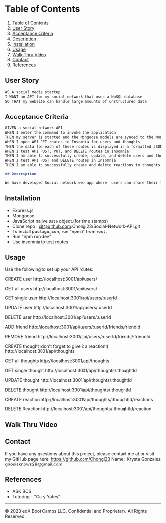 # Table of Contents
1. [Table of Contents](#table-of-contents)
2. [User Story](#user-story)
3. [Acceptance Criteria](#acceptance-criteria)
4. [Description](#description)
5. [Installation](#installation)
6. [Usage](#usage)
7. [Walk Thru Video](#walk-thru-video)
8. [Contact](#contact)
9. [References](#references)


## User Story

```md
AS A social media startup
I WANT an API for my social network that uses a NoSQL database
SO THAT my website can handle large amounts of unstructured data
```
## Acceptance Criteria

```md
GIVEN a social network API
WHEN I enter the command to invoke the application
THEN my server is started and the Mongoose models are synced to the MongoDB database
WHEN I open API GET routes in Insomnia for users and thoughts
THEN the data for each of these routes is displayed in a formatted JSON
WHEN I test API POST, PUT, and DELETE routes in Insomnia
THEN I am able to successfully create, update, and delete users and thoughts in my database
WHEN I test API POST and DELETE routes in Insomnia
THEN I am able to successfully create and delete reactions to thoughts and add and remove friends to a user’s friend list

## Description

We have developed Social network web app where  users can share their thoughts, react to friends' thoughts , and create a friend list.


```
## Installation
- Express.js
- Mongoose
- JavaScript native `Date` object.(for time stamps)
- Clone repo : git@github.com:Chongi23/Social-Network-API.git
- To install package.json, run "npm i" from root .
- Run "npm run dev" 
- Use insomnia to test routes 

## Usage
Use the following  to set up your  API routes:

CREATE user
 http://localhost:3001/api/users/

GET all users
 http://localhost:3001/api/users/

GET single user
 http://localhost:3001/api/users/:userId

UPDATE user
 http://localhost:3001/api/users/:userId

DELETE user
http://localhost:3001/api/users/:userId

ADD friend
http://localhost:3001/api/users/:userId/friends/friendId

REMOVE friend
http://localhost:3001/api/users/:userId/friends/:friendId

CREATE thought (don't forget to give it a reaction!)
http://localhost:3001/api/thoughts

GET all thoughts
http://localhost:3001/api/thoughts

GET single thought
http://localhost:3001/api/thoughts/:thoughtId

UPDATE thought 
http://localhost:3001/api/thoughts/:thoughtId

DELETE thought
http://localhost:3001/api/thoughts/:thoughtId

CREATE reaction
http://localhost:3001/api/thoughts/:thoughtId/reactions

DELETE Reaction
http://localhost:3001/api/thoughts/:thoughtId/reaction

## Walk Thru Video


## Contact
If you have any questions about this project, please contact me at <EMAIL> or visit my GitHub page here: https://github.com/Chongi23
Name : Krysta Gonzalez
<EMAIL> gnosisknows28@gmail.com

## References
- ASK BCS
- Tutoring - "Cory Yates" 

---
© 2023 edX Boot Camps LLC. Confidential and Proprietary. All Rights Reserved.

